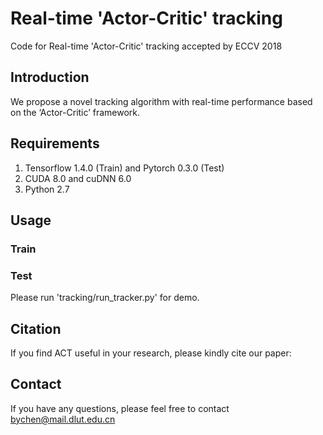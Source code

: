 Real-time 'Actor-Critic' tracking
=========================================
Code for Real-time 'Actor-Critic' tracking accepted by ECCV 2018

Introduction
--------------------------------
We propose a novel tracking algorithm with real-time performance based on the ‘Actor-Critic’ framework.

Requirements
--------------------------
1. Tensorflow 1.4.0 (Train) and Pytorch 0.3.0 (Test)
2. CUDA 8.0 and cuDNN 6.0
3. Python 2.7

Usage
--------------------------
### Train

### Test
  Please run 'tracking/run_tracker.py' for demo.
 
Citation
--------------------
If you find ACT useful in your research, please kindly cite our paper:

Contact
--------------------
If you have any questions, please feel free to contact bychen@mail.dlut.edu.cn
